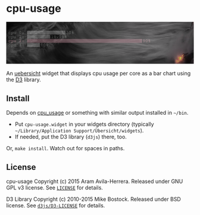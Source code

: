 # cpu-usage

![screenshot](./screenshot.png)

An [uebersicht](http://tracesof.net/uebersicht/)
widget that displays cpu usage per core as a
bar chart using the [D3](http://d3js.org/) library.

## Install

Depends on [cpu_usage](https://github.com/aavilahe/cpu_usage) or
something with similar output installed in `~/bin`.

- Put `cpu-usage.widget` in your widgets directory
(typically `~/Library/Application Support/Übersicht/widgets`).
- If needed, put the D3 library (`d3js`) there, too.

Or, `make install`. Watch out for spaces in paths.

## License

cpu-usage Copyright (c) 2015 Aram Avila-Herrera. Released under GNU GPL v3 license.
See [`LICENSE`](./LICENSE) for details.

D3 Library Copyright (c) 2010-2015 Mike Bostock. Released under BSD license.
See [`d3js/D3-LICENSE`](./d3js/D3-LICENSE) for details.
